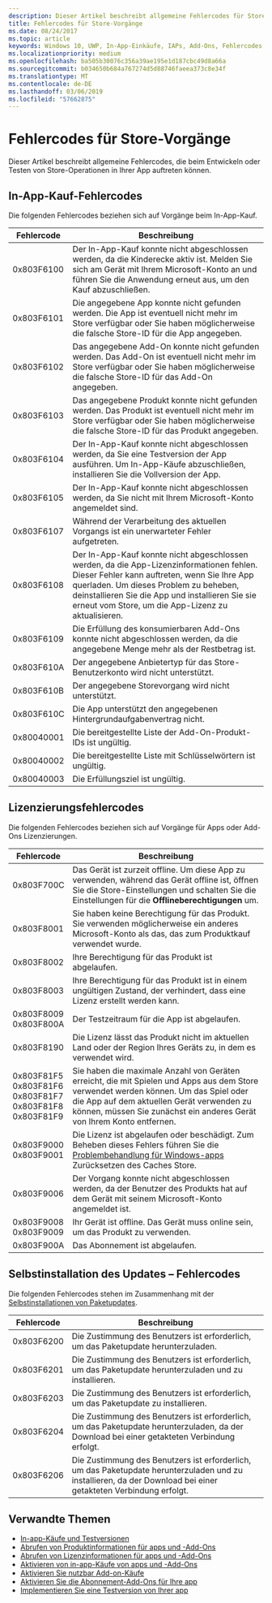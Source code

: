 ```yaml
---
description: Dieser Artikel beschreibt allgemeine Fehlercodes für Store-Vorgänge für Apps und Add-Ons, einschließlich In-App-Einkäufe, Lizenzierung und selbst installierte App-Aktualisierungen.
title: Fehlercodes für Store-Vorgänge
ms.date: 08/24/2017
ms.topic: article
keywords: Windows 10, UWP, In-App-Einkäufe, IAPs, Add-Ons, Fehlercodes
ms.localizationpriority: medium
ms.openlocfilehash: ba505b30076c356a39ae195e1d187cbc49d8a66a
ms.sourcegitcommit: b034650b684a767274d5d88746faeea373c8e34f
ms.translationtype: MT
ms.contentlocale: de-DE
ms.lasthandoff: 03/06/2019
ms.locfileid: "57662875"
---
```

# <a name="error-codes-for-store-operations"></a>Fehlercodes für Store-Vorgänge

<!-- confirm whether symbolic names are defined for app developers, or do they just handle direct error code values -->

Dieser Artikel beschreibt allgemeine Fehlercodes, die beim Entwickeln oder Testen von Store-Operationen in Ihrer App auftreten können.

## <a name="in-app-purchase-error-codes"></a>In-App-Kauf-Fehlercodes

Die folgenden Fehlercodes beziehen sich auf Vorgänge beim In-App-Kauf.

|  Fehlercode  |  Beschreibung  |
|--------------|---------------|
| 0x803F6100   | Der In-App-Kauf konnte nicht abgeschlossen werden, da die Kinderecke aktiv ist. Melden Sie sich am Gerät mit Ihrem Microsoft-Konto an und führen Sie die Anwendung erneut aus, um den Kauf abzuschließen.               |
| 0x803F6101   | Die angegebene App konnte nicht gefunden werden. Die App ist eventuell nicht mehr im Store verfügbar oder Sie haben möglicherweise die falsche Store-ID für die App angegeben.     |
| 0x803F6102   | Das angegebene Add-On konnte nicht gefunden werden. Das Add-On ist eventuell nicht mehr im Store verfügbar oder Sie haben möglicherweise die falsche Store-ID für das Add-On angegeben.                                               |
| 0x803F6103   | Das angegebene Produkt konnte nicht gefunden werden. Das Produkt ist eventuell nicht mehr im Store verfügbar oder Sie haben möglicherweise die falsche Store-ID für das Produkt angegeben.                                          |
| 0x803F6104   | Der In-App-Kauf konnte nicht abgeschlossen werden, da Sie eine Testversion der App ausführen. Um In-App-Käufe abzuschließen, installieren Sie die Vollversion der App.               |
| 0x803F6105   | Der In-App-Kauf konnte nicht abgeschlossen werden, da Sie nicht mit Ihrem Microsoft-Konto angemeldet sind.                                              |
| 0x803F6107   | Während der Verarbeitung des aktuellen Vorgangs ist ein unerwarteter Fehler aufgetreten.                                             |
| 0x803F6108   | Der In-App-Kauf konnte nicht abgeschlossen werden, da die App-Lizenzinformationen fehlen. Dieser Fehler kann auftreten, wenn Sie Ihre App querladen. Um dieses Problem zu beheben, deinstallieren Sie die App und installieren Sie sie erneut vom Store, um die App-Lizenz zu aktualisieren.                                          |
| 0x803F6109   | Die Erfüllung des konsumierbaren Add-Ons konnte nicht abgeschlossen werden, da die angegebene Menge mehr als der Restbetrag ist.        |
| 0x803F610A   | Der angegebene Anbietertyp für das Store-Benutzerkonto wird nicht unterstützt.                                            |
| 0x803F610B   | Der angegebene Storevorgang wird nicht unterstützt.                                             |
| 0x803F610C   | Die App unterstützt den angegebenen Hintergrundaufgabenvertrag nicht.                                             |
| 0x80040001   | Die bereitgestellte Liste der Add-On-Produkt-IDs ist ungültig.                        |
| 0x80040002   | Die bereitgestellte Liste mit Schlüsselwörtern ist ungültig.                   |
| 0x80040003   | Die Erfüllungsziel ist ungültig.                       |

## <a name="licensing-error-codes"></a>Lizenzierungsfehlercodes

Die folgenden Fehlercodes beziehen sich auf Vorgänge für Apps oder Add-Ons Lizenzierungen.

|  Fehlercode  |  Beschreibung  |
|--------------|---------------|
| 0x803F700C   | Das Gerät ist zurzeit offline. Um diese App zu verwenden, während das Gerät offline ist, öffnen Sie die Store-Einstellungen und schalten Sie die Einstellungen für die **Offlineberechtigungen** um.            |
| 0x803F8001   | Sie haben keine Berechtigung für das Produkt. Sie verwenden möglicherweise ein anderes Microsoft-Konto als das, das zum Produktkauf verwendet wurde.           |
| 0x803F8002   | Ihre Berechtigung für das Produkt ist abgelaufen.           |
| 0x803F8003   | Ihre Berechtigung für das Produkt ist in einem ungültigen Zustand, der verhindert, dass eine Lizenz erstellt werden kann.   |
| 0x803F8009<br/>0x803F800A   | Der Testzeitraum für die App ist abgelaufen.   |
| 0x803F8190   |  Die Lizenz lässt das Produkt nicht im aktuellen Land oder der Region Ihres Geräts zu, in dem es verwendet wird.  |
| 0x803F81F5<br/>0x803F81F6<br/>0x803F81F7<br/>0x803F81F8<br/>0x803F81F9   |  Sie haben die maximale Anzahl von Geräten erreicht, die mit Spielen und Apps aus dem Store verwendet werden können. Um das Spiel oder die App auf dem aktuellen Gerät verwenden zu können, müssen Sie zunächst ein anderes Gerät von Ihrem Konto entfernen.  |
| 0x803F9000<br/>0x803F9001    |  Die Lizenz ist abgelaufen oder beschädigt. Zum Beheben dieses Fehlers führen Sie die [Problembehandlung für Windows-apps](https://support.microsoft.com/help/4027498/windows-run-the-troubleshooter-for-windows-apps) Zurücksetzen des Caches Store.     |
| 0x803F9006    |  Der Vorgang konnte nicht abgeschlossen werden, da der Benutzer des Produkts hat auf dem Gerät mit seinem Microsoft-Konto angemeldet ist.            |
| 0x803F9008<br/>0x803F9009    |  Ihr Gerät ist offline. Das Gerät muss online sein, um das Produkt zu verwenden.            |
| 0x803F900A    |  Das Abonnement ist abgelaufen.            |


## <a name="self-install-update-error-codes"></a>Selbstinstallation des Updates – Fehlercodes

Die folgenden Fehlercodes stehen im Zusammenhang mit der [Selbstinstallationen von Paketupdates](../packaging/self-install-package-updates.md).

|  Fehlercode  |  Beschreibung  |
|--------------|---------------|
| 0x803F6200   | Die Zustimmung des Benutzers ist erforderlich, um das Paketupdate herunterzuladen.               |
| 0x803F6201   | Die Zustimmung des Benutzers ist erforderlich, um das Paketupdate herunterzuladen und zu installieren.                                                  |
| 0x803F6203   | Die Zustimmung des Benutzers ist erforderlich, um das Paketupdate zu installieren.                                         |
| 0x803F6204   | Die Zustimmung des Benutzers ist erforderlich, um das Paketupdate herunterzuladen, da der Download bei einer getakteten Verbindung erfolgt.                                             |
| 0x803F6206   | Die Zustimmung des Benutzers ist erforderlich, um das Paketupdate herunterzuladen und zu installieren, da der Download bei einer getakteten Verbindung erfolgt.     |


## <a name="related-topics"></a>Verwandte Themen

* [In-app-Käufe und Testversionen](in-app-purchases-and-trials.md)
* [Abrufen von Produktinformationen für apps und -Add-Ons](get-product-info-for-apps-and-add-ons.md)
* [Abrufen von Lizenzinformationen für apps und -Add-Ons](get-license-info-for-apps-and-add-ons.md)
* [Aktivieren von in-app-Käufe von apps und -Add-Ons](enable-in-app-purchases-of-apps-and-add-ons.md)
* [Aktivieren Sie nutzbar Add-on-Käufe](enable-consumable-add-on-purchases.md)
* [Aktivieren Sie die Abonnement-Add-Ons für Ihre app](enable-subscription-add-ons-for-your-app.md)
* [Implementieren Sie eine Testversion von Ihrer app](implement-a-trial-version-of-your-app.md)
